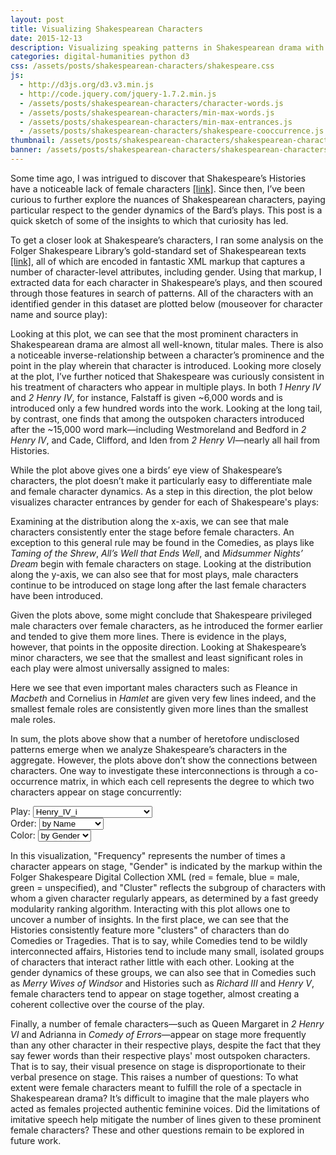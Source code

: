 ```yaml
---
layout: post
title: Visualizing Shakespearean Characters
date: 2015-12-13
description: Visualizing speaking patterns in Shakespearean drama with D3.js.
categories: digital-humanities python d3
css: /assets/posts/shakespearean-characters/shakespeare.css
js: 
  - http://d3js.org/d3.v3.min.js
  - http://code.jquery.com/jquery-1.7.2.min.js
  - /assets/posts/shakespearean-characters/character-words.js
  - /assets/posts/shakespearean-characters/min-max-words.js
  - /assets/posts/shakespearean-characters/min-max-entrances.js
  - /assets/posts/shakespearean-characters/shakespeare-cooccurrence.js
thumbnail: /assets/posts/shakespearean-characters/shakespearean-characters-thumb.jpg
banner: /assets/posts/shakespearean-characters/shakespearean-characters-banner.png
---
```


Some time ago, I was intrigued to discover that Shakespeare’s Histories have a noticeable lack of female characters [[link]][previous-shakes-post]. Since then, I’ve been curious to further explore the nuances of Shakespearean characters, paying particular respect to the gender dynamics of the Bard’s plays. This post is a quick sketch of some of the insights to which that curiosity has led.

To get a closer look at Shakespeare’s characters, I ran some analysis on the Folger Shakespeare Library’s gold-standard set of Shakespearean texts [[link]][folger-digital-library], all of which are encoded in fantastic XML markup that captures a number of character-level attributes, including gender. Using that markup, I extracted data for each character in Shakespeare’s plays, and then scoured through those features in search of patterns. All of the characters with an identified gender in this dataset are plotted below (mouseover for character name and source play):

<!-- Words Spoken by Character Entrance Plot -->
<div id='character-words' class='chart'></div>

Looking at this plot, we can see that the most prominent characters in Shakespearean drama are almost all well-known, titular males. There is also a noticeable inverse-relationship between a character’s prominence and the point in the play wherein that character is introduced. Looking more closely at the plot, I’ve further noticed that Shakespeare was curiously consistent in his treatment of characters who appear in multiple plays. In both <i>1 Henry IV</i> and <i>2 Henry IV</i>, for instance, Falstaff is given ~6,000 words and is introduced only a few hundred words into the work. Looking at the long tail, by contrast, one finds that among the outspoken characters introduced after the ~15,000 word mark—including Westmoreland and Bedford in <i>2 Henry IV</i>, and Cade, Clifford, and Iden from <i>2 Henry VI</i>—nearly all hail from Histories.

While the plot above gives one a birds’ eye view of Shakespeare’s characters, the plot doesn’t make it particularly easy to differentiate male and female character dynamics. As a step in this direction, the plot below visualizes character entrances by gender for each of Shakespeare's plays:

<!-- first and last entrance by gender plot -->
<div id='min-max-entrance' class='chart'></div>

Examining at the distribution along the x-axis, we can see that male characters consistently enter the stage before female characters. An exception to this general rule may be found in the Comedies, as plays like <i>Taming of the Shrew</i>, <i>All’s Well that Ends Well</i>, and <i>Midsummer Nights’ Dream</i> begin with female characters on stage. Looking at the distribution along the y-axis, we can also see that for most plays, male characters continue to be introduced on stage long after the last female characters have been introduced.

Given the plots above, some might conclude that Shakespeare privileged male characters over female characters, as he introduced the former earlier and tended to give them more lines. There is evidence in the plays, however, that points in the opposite direction. Looking at Shakespeare’s minor characters, we see that the smallest and least significant roles in each play were almost universally assigned to males:

<!-- min and max words by gender plot -->
<div id='min-max-words' class='chart'></div>

Here we see that even important males characters such as Fleance in <i>Macbeth</i> and Cornelius in <i>Hamlet</i> are given very few lines indeed, and the smallest female roles are consistently given more lines than the smallest male roles.

In sum, the plots above show that a number of heretofore undisclosed patterns emerge when we analyze Shakespeare’s characters in the aggregate. However, the plots above don’t show the connections between characters. One way to investigate these interconnections is through a co-occurrence matrix, in which each cell represents the degree to which two characters appear on stage concurrently:

<!-- character cooccurrence plot -->
<div class='selection-menu'>
  <div class='select-container'>
    <span>Play:</span>
    <select class='play-menu' id='selected-json'>
      <option value='1H4.json'>Henry_IV_i</option>
      <option value='Ant.json'>Antony_And_Cleopatra</option>
      <option value='MND.json'>Midsummer-Nights_Dream</option>
      <option value='AWW.json'>Alls_Well</option>
      <option value='Cor.json'>Coriolanus</option>
      <option value='Cym.json'>Cymbeline</option>
      <option value='Ham.json'>Hamlet</option>
      <option value='JC.json'>Julius_Caesar</option>
      <option value='Lr.json'>King_Lear</option>
      <option value='LLL.json'>Loves_Labours_Lost</option>
      <option value='Mac.json'>Macbeth</option>
      <option value='MM.json'>Measure_For_Measure</option>
      <option value='Ado.json'>Much_Ado</option>
      <option value='Oth.json'>Othello</option>
      <option value='Per.json'>Pericles</option>
      <option value='Rom.json'>Romeo_And_Juliet</option>
      <option value='Err.json'>Comedy_Of_Errors</option>
      <option value='Jn.json'>King_John</option>
      <option value='MV.json'>Merchant_Of_Venice</option>
      <option value='Wiv.json'>Merry_Wives_Of_Windsor</option>
      <option value='Shr.json'>Taming_Of_The_Shrew</option>
      <option value='Tmp.json'>Tempest</option>
      <option value='TGV.json'>Two_Gentlemen_Of_Verona</option>
      <option value='TNK.json'>Two_Noble_Kinsmen</option>
      <option value='WT.json'>Winters_Tale</option>
      <option value='Tim.json'>Timon_Of_Athens</option>
      <option value='Tit.json'>Titus_Andronicus</option>
      <option value='Tro.json'>Troilus_And_Cressida</option>
      <option value='TN.json'>Twelfth_Night</option>
      <option value='R2.json'>King_Richard_II</option>
      <option value='R3.json'>King_Richard_III</option>
      <option value='2H4.json'>Henry_IV_ii</option>
      <option value='H5.json'>King_Henry_V</option>
      <option value='1H6.json'>Henry_VI_i</option>
      <option value='2H6.json'>Henry_VI_ii</option>
      <option value='3H6.json'>Henry_VI_iii</option>
    </select>
  </div>

  <div class='select-container'>
    <span>Order:</span>
    <select class='play-menu' id='order'>
      <option value='name'>by Name</option>
      <option value='count'>by Frequency</option>
      <option value='group'>by Cluster</option>
      <option value='gender'>by Gender</option>
    </select>
  </div>

  <div class='select-container'>
    <span>Color:</span>
    <select id='color-dropdown'>
      <option value='gender'>by Gender</option>
      <option value='cluster'>by Cluster</option>
    </select>
  </div>
</div>

<div id='cooccurrence' class='chart'></div>

<p>In this visualization, "Frequency" represents the number of times a character appears on stage, "Gender" is indicated by the markup within the Folger Shakespeare Digital Collection XML (red = female, blue = male, green = unspecified), and "Cluster" reflects the subgroup of characters with whom a given character regularly appears, as determined by a fast greedy modularity ranking algorithm. Interacting with this plot allows one to uncover a number of insights. In the first place, we can see that the Histories consistently feature more "clusters" of characters than do Comedies or Tragedies. That is to say, while Comedies tend to be wildly interconnected affairs, Histories tend to include many small, isolated groups of characters that interact rather little with each other.  Looking at the gender dynamics of these groups, we can also see that in Comedies such as <i>Merry Wives of Windsor</i> and Histories such as <i>Richard III</i> and <i>Henry V</i>, female characters tend to appear on stage together, almost creating a coherent collective over the course of the play.</p>

<p>Finally, a number of female characters—such as Queen Margaret in <i>2 Henry VI</i> and Adrianna in <i>Comedy of Errors</i>—appear on stage more frequently than any other character in their respective plays, despite the fact that they say fewer words than their respective plays' most outspoken characters. That is to say, their visual presence on stage is disproportionate to their verbal presence on stage. This raises a number of questions: To what extent were female characters meant to fulfill the role of a spectacle in Shakespearean drama? It’s difficult to imagine that the male players who acted as females projected authentic feminine voices. Did the limitations of imitative speech help mitigate the number of lines given to these prominent female characters? These and other questions remain to be explored in future work.</p> 

[previous-shakes-post]:/posts/classifying-shakespearean-drama-with-sparse-feature-sets.html
[folger-digital-library]:http://www.folgerdigitaltexts.org/
